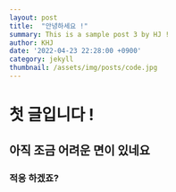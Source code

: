 ```yaml
---
layout: post
title:  "안녕하세요 !"
summary: This is a sample post 3 by HJ !
author: KHJ
date: '2022-04-23 22:28:00 +0900'
category: jekyll
thumbnail: /assets/img/posts/code.jpg
---
```


# 첫 글입니다 !

## 아직 조금 어려운 면이 있네요 

### 적응 하겠죠?
